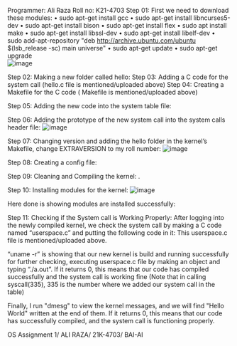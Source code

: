 Programmer: Ali Raza Roll no: K21-4703 
Step 01: First we need to download these modules: • sudo apt-get install gcc • sudo apt-get install libncurses5-dev • sudo apt-get install bison • sudo apt-get install flex • sudo apt install make • sudo apt-get install libssl-dev • sudo apt-get install libelf-dev • sudo add-apt-repository "deb http://archive.ubuntu.com/ubuntu $(lsb_release -sc) main universe" • sudo apt-get update • sudo apt-get upgrade  
![image](https://user-images.githubusercontent.com/107793398/221270833-8be61201-672a-4954-b2da-701820d5b707.png)

 
Step 02: Making a new folder called hello:
Step 03: Adding a C code for the system call (hello.c file is mentioned/uploaded above)
Step 04: Creating a Makefile for the C code ( Makefile is mentioned/uploaded above)
 
Step 05: Adding the new code into the system table file:
 
Step 06: Adding the prototype of the new system call into the system calls header file:
 ![image](https://user-images.githubusercontent.com/107793398/221266682-44f4d329-1f4e-470f-80a2-ddb7f9b8012f.png)

Step 07: Changing version and adding the hello folder in the kernel’s Makefile, change  EXTRAVERSION to my roll number:
 ![image](https://user-images.githubusercontent.com/107793398/221266746-4f0ae338-3392-4c52-8618-50de2e3b1827.png)

Step 08: Creating a config file:
 
 
 
Step 09: Cleaning and Compiling the kernel: . 





Step 10: Installing modules for the kernel:
 ![image](https://user-images.githubusercontent.com/107793398/221266907-287cc49d-b9bf-40af-a01f-33d575737e24.png)














Here done is showing modules are installed successfully:
 











Step 11: Checking if the System call is Working Properly: 
After logging into the newly compiled kernel, we check the system call by making a C code named “userspace.c” and putting the following code in it:
This userspace.c file is mentioned/uploaded above.
 
“uname -r” is showing that our new kernel is build and running successfully for further checking, executing userspace.c file by making an object and typing “./a.out”. If it returns 0, this means that our code has compiled successfully and the system call is working fine (Note that in calling syscall(335), 335 is the number where we added our system call in the table)
 
Finally, I run "dmesg" to view the kernel messages, and we will find "Hello World" written at the end of them. If it returns 0, this means that our code has successfully compiled, and the system call is functioning properly.
 

 
OS Assignment 1/ ALI RAZA/ 21K-4703/ BAI-AI
